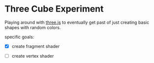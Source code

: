 # Three Cube Experiment

Playing around with [three.js](https://threejs.org/) to eventually get past of just creating basic shapes with random colors. 

specific goals: 
- [x] create fragment shader
- [ ] create vertex shader


